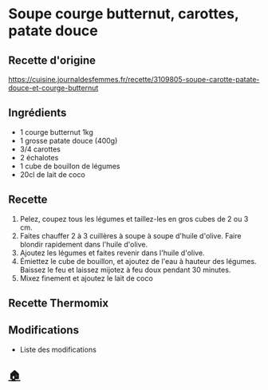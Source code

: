 # Soupe courge butternut, carottes, patate douce
## Recette d'origine
https://cuisine.journaldesfemmes.fr/recette/3109805-soupe-carotte-patate-douce-et-courge-butternut

## Ingrédients
- 1 courge butternut 1kg
- 1 grosse patate douce (400g)
- 3/4 carottes
- 2 échalotes
- 1 cube de bouillon de légumes
- 20cl de lait de coco

## Recette
1. Pelez, coupez tous les légumes et taillez-les en gros cubes de 2 ou 3 cm. 
2. Faites chauffer 2 à 3 cuillères à soupe à soupe d'huile d'olive. Faire blondir rapidement dans l'huile d'olive.
3. Ajoutez les légumes et faites revenir dans l'huile d'olive.
4. Émiettez le cube de bouillon, et ajoutez de l'eau à hauteur des légumes. Baissez le feu et laissez mijotez à feu doux pendant 30 minutes. 
5. Mixez finement et ajoutez le lait de coco

## Recette Thermomix

## Modifications
- Liste des modifications


## [:house:](/)
